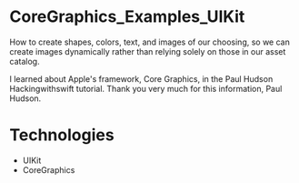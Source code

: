 # CoreGraphics_Examples_UIKit

How to create shapes, colors, text, and images of our choosing, so we can create images dynamically rather than relying solely on those in our asset catalog.

I learned about Apple's framework, Core Graphics, in the Paul Hudson Hackingwithswift tutorial. Thank you very much for this information, Paul Hudson.

# Technologies

- UIKit
- CoreGraphics
